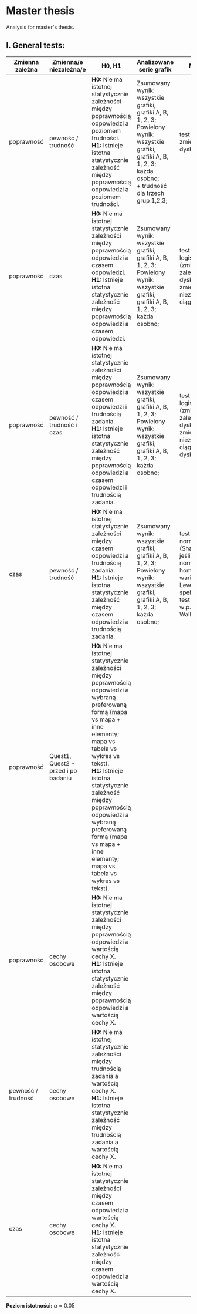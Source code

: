# Master thesis
Analysis for master's thesis.

## I. General tests:

| Zmienna zależna    | Zmienna/e niezależna/e              | H0, H1                                                                                                                                                                                                                                                                                                                                                            | Analizowane serie grafik                                                                                                                                                          | Metodyka                                                                                                                                                 | Wykresy                                                                   |
|--------------------|-------------------------------------|-------------------------------------------------------------------------------------------------------------------------------------------------------------------------------------------------------------------------------------------------------------------------------------------------------------------------------------------------------------------|-----------------------------------------------------------------------------------------------------------------------------------------------------------------------------------|----------------------------------------------------------------------------------------------------------------------------------------------------------|---------------------------------------------------------------------------|
| poprawność         | pewność / trudność                  | **H0:** Nie ma istotnej statystycznie zależności między poprawnością odpowiedzi a poziomem trudności. <br/>**H1:** Istnieje istotna statystycznie zależność między poprawnością odpowiedzi a poziomem trudności.                                                                                                                                                                    | Zsumowany wynik: wszystkie grafiki, grafiki A, B, 1, 2, 3;<br/>Powielony wynik: wszystkie grafiki, grafiki A, B, 1, 2, 3;<br/>każda osobno;<br/>+ trudność dla trzech grup 1,2,3; | test chi2 - dwie zmienne dyskretne                                                                                                                       | index poprawne/niepoprawne odpowiedzi                                     |
| poprawność         | czas                                | **H0:** Nie ma istotnej statystycznie zależności między poprawnością odpowiedzi a czasem odpowiedzi.<br/>**H1:** Istnieje istotna statystycznie zależność między poprawnością odpowiedzi a czasem odpowiedzi.                                                                                                                                                     | Zsumowany wynik: wszystkie grafiki, grafiki A, B, 1, 2, 3;<br/>Powielony wynik: wszystkie grafiki, grafiki A, B, 1, 2, 3;<br/>każda osobno;                                       | test - regresja logistyczna (zmienna zależna - dyskretna, zmienna niezależna - ciągła)                                                                   | scatter plot + logit regression, roc, residuals, efekty warunkowe         |
| poprawność         | pewność / trudność i czas           | **H0:** Nie ma istotnej statystycznie zależności między poprawnością odpowiedzi a czasem odpowiedzi i trudnością zadania.<br/>**H1:** Istnieje istotna statystycznie zależność między poprawnością odpowiedzi a czasem odpowiedzi i trudnością zadania.                                                                                                           | Zsumowany wynik: wszystkie grafiki, grafiki A, B, 1, 2, 3;<br/>Powielony wynik: wszystkie grafiki, grafiki A, B, 1, 2, 3;<br/>każda osobno;                                       | test - regresja logistyczna (zmienna zależna - dyskretna, zmienne niezależne - ciągła i dyskretna)                                                       | scatter plot + logit regression, roc, residuals, efekty warunkowe         |
| czas               | pewność / trudność                  | **H0:** Nie ma istotnej statystycznie zależności między czasem odpowiedzi a trudnością zadania.<br/>**H1:** Istnieje istotna statystycznie zależność między czasem odpowiedzi a trudnością zadania.                                                                                                                                                               | Zsumowany wynik: wszystkie grafiki, grafiki A, B, 1, 2, 3;<br/>Powielony wynik: wszystkie grafiki, grafiki A, B, 1, 2, 3;<br/>każda osobno;                                                                                                                                                                                  | test - normalności (Shapiro-Wilka), jeśli rozkład normalny -> homogeniczność wariancji Levene'a, jeśli spełniona --> test ANOVA; w.p.p. Kruskala-Wallisa | scatter plot + regresja liniowa, residuals, histogram rozkładu normalnego |
| poprawność         | Quest1, Quest2 - przed i po badaniu | **H0:** Nie ma istotnej statystycznie zależności między poprawnością odpowiedzi a wybraną preferowaną formą (mapa vs mapa + inne elementy; mapa vs tabela vs wykres vs tekst).<br/>**H1:** Istnieje istotna statystycznie zależność między poprawnością odpowiedzi a wybraną preferowaną formą (mapa vs mapa + inne elementy; mapa vs tabela vs wykres vs tekst). |                                                                                                                                                                                   |                                                                                                                                                          |                                                                           |
| poprawność         | cechy osobowe                       | **H0:** Nie ma istotnej statystycznie zależności między poprawnością odpowiedzi a wartością cechy X.<br/>**H1:** Istnieje istotna statystycznie zależność między poprawnością odpowiedzi a wartością cechy X.                                                                                                                                                     |                                                                                                                                                                                   |                                                                                                                                                          |                                                                           |
| pewność / trudność | cechy osobowe                       | **H0:** Nie ma istotnej statystycznie zależności między trudnością zadania a wartością cechy X.<br/>**H1:** Istnieje istotna statystycznie zależność między trudnością zadania a wartością cechy X.                                                                                                                                                               |                                                                                                                                                                                   |                                                                                                                                                          |                                                                           |
| czas               | cechy osobowe                       | **H0:** Nie ma istotnej statystycznie zależności między czasem odpowiedzi a wartością cechy X.<br/>**H1:** Istnieje istotna statystycznie zależność między czasem odpowiedzi a wartością cechy X.                                                                                                                                                                 |                                                                                                                                                                                   |                                                                                                                                                          |                                                                           |

**Poziom istotności:** $\alpha=0.05$
